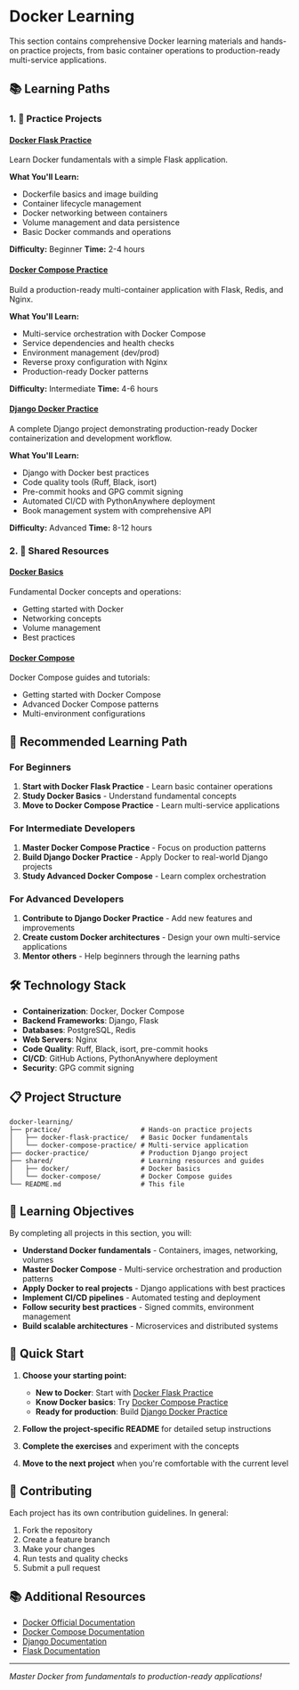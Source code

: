 # Docker Learning

This section contains comprehensive Docker learning materials and hands-on practice projects, from basic container operations to production-ready multi-service applications.

## 📚 Learning Paths

### 1. 🐳 Practice Projects

#### [Docker Flask Practice](practice/docker-flask-practice/)
Learn Docker fundamentals with a simple Flask application.

**What You'll Learn:**
- Dockerfile basics and image building
- Container lifecycle management
- Docker networking between containers
- Volume management and data persistence
- Basic Docker commands and operations

**Difficulty:** Beginner
**Time:** 2-4 hours

#### [Docker Compose Practice](practice/docker-compose-practice/)
Build a production-ready multi-container application with Flask, Redis, and Nginx.

**What You'll Learn:**
- Multi-service orchestration with Docker Compose
- Service dependencies and health checks
- Environment management (dev/prod)
- Reverse proxy configuration with Nginx
- Production-ready Docker patterns

**Difficulty:** Intermediate
**Time:** 4-6 hours

#### [Django Docker Practice](docker-practice/)
A complete Django project demonstrating production-ready Docker containerization and development workflow.

**What You'll Learn:**
- Django with Docker best practices
- Code quality tools (Ruff, Black, isort)
- Pre-commit hooks and GPG commit signing
- Automated CI/CD with PythonAnywhere deployment
- Book management system with comprehensive API

**Difficulty:** Advanced
**Time:** 8-12 hours

### 2. 📖 Shared Resources

#### [Docker Basics](shared/docker/)
Fundamental Docker concepts and operations:
- Getting started with Docker
- Networking concepts
- Volume management
- Best practices

#### [Docker Compose](shared/docker-compose/)
Docker Compose guides and tutorials:
- Getting started with Docker Compose
- Advanced Docker Compose patterns
- Multi-environment configurations

## 🚀 Recommended Learning Path

### For Beginners
1. **Start with Docker Flask Practice** - Learn basic container operations
2. **Study Docker Basics** - Understand fundamental concepts
3. **Move to Docker Compose Practice** - Learn multi-service applications

### For Intermediate Developers
1. **Master Docker Compose Practice** - Focus on production patterns
2. **Build Django Docker Practice** - Apply Docker to real-world Django projects
3. **Study Advanced Docker Compose** - Learn complex orchestration

### For Advanced Developers
1. **Contribute to Django Docker Practice** - Add new features and improvements
2. **Create custom Docker architectures** - Design your own multi-service applications
3. **Mentor others** - Help beginners through the learning paths

## 🛠️ Technology Stack

- **Containerization**: Docker, Docker Compose
- **Backend Frameworks**: Django, Flask
- **Databases**: PostgreSQL, Redis
- **Web Servers**: Nginx
- **Code Quality**: Ruff, Black, isort, pre-commit hooks
- **CI/CD**: GitHub Actions, PythonAnywhere deployment
- **Security**: GPG commit signing

## 📋 Project Structure

```
docker-learning/
├── practice/                    # Hands-on practice projects
│   ├── docker-flask-practice/   # Basic Docker fundamentals
│   └── docker-compose-practice/ # Multi-service application
├── docker-practice/             # Production Django project
├── shared/                      # Learning resources and guides
│   ├── docker/                  # Docker basics
│   └── docker-compose/          # Docker Compose guides
└── README.md                    # This file
```

## 🎯 Learning Objectives

By completing all projects in this section, you will:

- **Understand Docker fundamentals** - Containers, images, networking, volumes
- **Master Docker Compose** - Multi-service orchestration and production patterns
- **Apply Docker to real projects** - Django applications with best practices
- **Implement CI/CD pipelines** - Automated testing and deployment
- **Follow security best practices** - Signed commits, environment management
- **Build scalable architectures** - Microservices and distributed systems

## 🚀 Quick Start

1. **Choose your starting point:**
   - **New to Docker**: Start with [Docker Flask Practice](practice/docker-flask-practice/)
   - **Know Docker basics**: Try [Docker Compose Practice](practice/docker-compose-practice/)
   - **Ready for production**: Build [Django Docker Practice](docker-practice/)

2. **Follow the project-specific README** for detailed setup instructions

3. **Complete the exercises** and experiment with the concepts

4. **Move to the next project** when you're comfortable with the current level

## 📝 Contributing

Each project has its own contribution guidelines. In general:

1. Fork the repository
2. Create a feature branch
3. Make your changes
4. Run tests and quality checks
5. Submit a pull request

## 📚 Additional Resources

- [Docker Official Documentation](https://docs.docker.com/)
- [Docker Compose Documentation](https://docs.docker.com/compose/)
- [Django Documentation](https://docs.djangoproject.com/)
- [Flask Documentation](https://flask.palletsprojects.com/)

---

*Master Docker from fundamentals to production-ready applications!* 